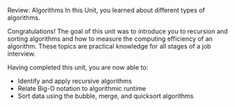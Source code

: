 Review: Algorithms
In this Unit, you learned about different types of algorithms.

Congratulations! The goal of this unit was to introduce you to recursion and sorting algorithms and how to measure the computing efficiency of an algorithm. These topics are practical knowledge for all stages of a job interview.

Having completed this unit, you are now able to:

- Identify and apply recursive algorithms
- Relate Big-O notation to algorithmic runtime
- Sort data using the bubble, merge, and quicksort algorithms
